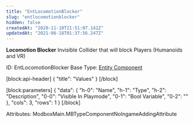 ```yaml
---
title: "EntLocomotionBlocker"
slug: "entlocomotionblocker"
hidden: false
createdAt: "2020-11-10T21:51:07.141Z"
updatedAt: "2021-06-18T01:37:56.247Z"
---
```

**Locomotion Blocker**
Invisible Collider that will block Players (Humanoids and VR)

ID: EntLocomotionBlocker
Base Type: [Entity Component](doc:componententity)

[block:api-header]
{
  "title": "Values"
}
[/block]

[block:parameters]
{
  "data": {
    "h-0": "Name",
    "h-1": "Type",
    "h-2": "Description",
    "0-0": "Visible In Playmode",
    "0-1": "Bool Variable",
    "0-2": ""
  },
  "cols": 3,
  "rows": 1
}
[/block]


Attributes:
ModboxMain.MBTypeComponentNoIngameAddingAttribute